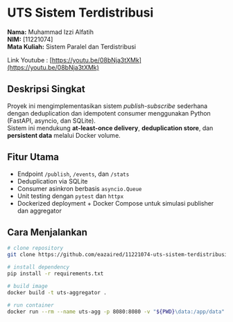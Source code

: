 # UTS Sistem Terdistribusi

**Nama:** Muhammad Izzi Alfatih  
**NIM:** [11221074]  
**Mata Kuliah:** Sistem Paralel dan Terdistribusi  

Link Youtube    : [https://youtu.be/08bNja3tXMk](https://youtu.be/08bNja3tXMk)

## Deskripsi Singkat
Proyek ini mengimplementasikan sistem *publish-subscribe* sederhana dengan deduplication dan idempotent consumer menggunakan Python (FastAPI, asyncio, dan SQLite).  
Sistem ini mendukung **at-least-once delivery**, **deduplication store**, dan **persistent data** melalui Docker volume.

## Fitur Utama
- Endpoint `/publish`, `/events`, dan `/stats`
- Deduplication via SQLite
- Consumer asinkron berbasis `asyncio.Queue`
- Unit testing dengan `pytest` dan `httpx`
- Dockerized deployment + Docker Compose untuk simulasi publisher dan aggregator

## Cara Menjalankan
```bash
# clone repository
git clone https://github.com/eazaired/11221074-uts-sistem-terdistribusi.git

# install dependency
pip install -r requirements.txt

# build image
docker build -t uts-aggregator .

# run container
docker run --rm --name uts-agg -p 8080:8080 -v "${PWD}\data:/app/data" uts-aggregator